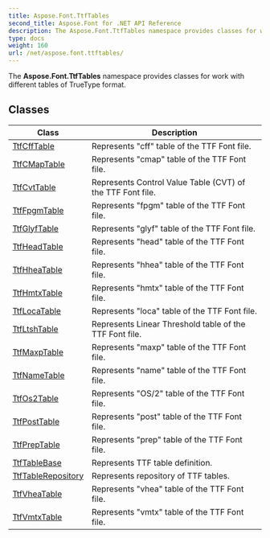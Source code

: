 ```yaml
---
title: Aspose.Font.TtfTables
second_title: Aspose.Font for .NET API Reference
description: The Aspose.Font.TtfTables namespace provides classes for work with different tables of TrueType format
type: docs
weight: 160
url: /net/aspose.font.ttftables/
---
```

The **Aspose.Font.TtfTables** namespace provides classes for work with different tables of TrueType format.

## Classes

| Class | Description |
| --- | --- |
| [TtfCffTable](./ttfcfftable/) | Represents "cff" table of the TTF Font file. |
| [TtfCMapTable](./ttfcmaptable/) | Represents "cmap" table of the TTF Font file. |
| [TtfCvtTable](./ttfcvttable/) | Represents Control Value Table (CVT) of the TTF Font file. |
| [TtfFpgmTable](./ttffpgmtable/) | Represents "fpgm" table of the TTF Font file. |
| [TtfGlyfTable](./ttfglyftable/) | Represents "glyf" table of the TTF Font file. |
| [TtfHeadTable](./ttfheadtable/) | Represents "head" table of the TTF Font file. |
| [TtfHheaTable](./ttfhheatable/) | Represents "hhea" table of the TTF Font file. |
| [TtfHmtxTable](./ttfhmtxtable/) | Represents "hmtx" table of the TTF Font file. |
| [TtfLocaTable](./ttflocatable/) | Represents "loca" table of the TTF Font file. |
| [TtfLtshTable](./ttfltshtable/) | Represents Linear Threshold table of the TTF Font file. |
| [TtfMaxpTable](./ttfmaxptable/) | Represents "maxp" table of the TTF Font file. |
| [TtfNameTable](./ttfnametable/) | Represents "name" table of the TTF Font file. |
| [TtfOs2Table](./ttfos2table/) | Represents "OS/2" table of the TTF Font file. |
| [TtfPostTable](./ttfposttable/) | Represents "post" table of the TTF Font file. |
| [TtfPrepTable](./ttfpreptable/) | Represents "prep" table of the TTF Font file. |
| [TtfTableBase](./ttftablebase/) | Represents TTF table definition. |
| [TtfTableRepository](./ttftablerepository/) | Represents repository of TTF tables. |
| [TtfVheaTable](./ttfvheatable/) | Represents "vhea" table of the TTF Font file. |
| [TtfVmtxTable](./ttfvmtxtable/) | Represents "vmtx" table of the TTF Font file. |


